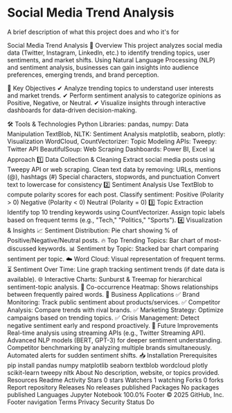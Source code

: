 
# Social Media Trend Analysis

A brief description of what this project does and who it's for

Social Media Trend Analysis
📌 Overview
This project analyzes social media data (Twitter, Instagram, LinkedIn, etc.) to identify trending topics, user sentiments, and market shifts. Using Natural Language Processing (NLP) and sentiment analysis, businesses can gain insights into audience preferences, emerging trends, and brand perception.

🎯 Key Objectives
✔ Analyze trending topics to understand user interests and market trends.
✔ Perform sentiment analysis to categorize opinions as Positive, Negative, or Neutral.
✔ Visualize insights through interactive dashboards for data-driven decision-making.

🛠 Tools & Technologies
Python Libraries:
pandas, numpy: Data Manipulation
TextBlob, NLTK: Sentiment Analysis
matplotlib, seaborn, plotly: Visualization
WordCloud, CountVectorizer: Topic Modeling
APIs:
Tweepy: Twitter API
BeautifulSoup: Web Scraping
Dashboards:
Power BI, Excel
📊 Approach
1️⃣ Data Collection & Cleaning
Extract social media posts using Tweepy API or web scraping.
Clean text data by removing:
URLs, mentions (@), hashtags (#)
Special characters, stopwords, and punctuation
Convert text to lowercase for consistency
2️⃣ Sentiment Analysis
Use TextBlob to compute polarity scores for each post.
Classify sentiment:
Positive (Polarity > 0)
Negative (Polarity < 0)
Neutral (Polarity = 0)
3️⃣ Topic Extraction
Identify top 10 trending keywords using CountVectorizer.
Assign topic labels based on frequent terms (e.g., "Tech," "Politics," "Sports").
4️⃣ Visualization & Insights
📈 Sentiment Distribution: Pie chart showing % of Positive/Negative/Neutral posts.
🔥 Top Trending Topics: Bar chart of most-discussed keywords.
📊 Sentiment by Topic: Stacked bar chart comparing sentiment per topic.
☁️ Word Cloud: Visual representation of frequent terms.
⏳ Sentiment Over Time: Line graph tracking sentiment trends (if date data is available).
🌐 Interactive Charts: Sunburst & Treemap for hierarchical sentiment-topic analysis.
🧩 Co-occurrence Heatmap: Shows relationships between frequently paired words.
🚀 Business Applications
✅ Brand Monitoring: Track public sentiment about products/services.
✅ Competitor Analysis: Compare trends with rival brands.
✅ Marketing Strategy: Optimize campaigns based on trending topics.
✅ Crisis Management: Detect negative sentiment early and respond proactively.
🔮 Future Improvements
Real-time analysis using streaming APIs (e.g., Twitter Streaming API).
Advanced NLP models (BERT, GPT-3) for deeper sentiment understanding.
Competitor benchmarking by analyzing multiple brands simultaneously.
Automated alerts for sudden sentiment shifts.
📥 Installation
Prerequisites
pip install pandas numpy matplotlib seaborn textblob wordcloud plotly scikit-learn tweepy nltk
About
No description, website, or topics provided.
Resources
 Readme
 Activity
Stars
 0 stars
Watchers
 1 watching
Forks
 0 forks
Report repository
Releases
No releases published
Packages
No packages published
Languages
Jupyter Notebook
100.0%
Footer
© 2025 GitHub, Inc.
Footer navigation
Terms
Privacy
Security
Status
Do

